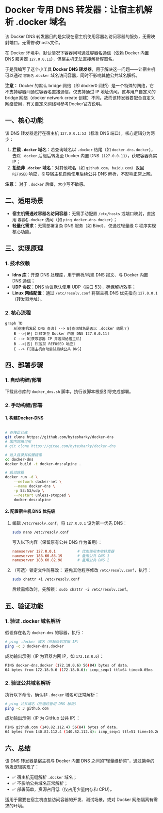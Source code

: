 # Docker 专用 DNS 转发器：让宿主机解析 .docker 域名

该 Docker DNS 转发器目的是实现在宿主机使用容器名访问容器的服务，无需映射端口，无需修改hosts文件。

在 Docker 环境中，默认情况下容器间可通过容器名通信（依赖 Docker 内置 DNS 服务器 `127.0.0.11`），但宿主机无法直接解析容器名。

于是我编写了这个小工具 **Docker DNS 转发器**，用于解决这一问题——让宿主机可以通过 `容器名.docker` 域名访问容器，同时不影响其他公共域名解析。

**注意：**
Docker 的默认 bridge 网络（即 docker0 网桥）是一个特殊的网络，它不支持容器间通过容器名直接通信，仅支持通过 IP 地址访问。这与用户自定义的 bridge 网络（docker network create 创建）不同，故而该转发器要配合自定义网络使用，有关自定义网络可参考Docker官方说明。

## 一、核心功能

该 DNS 转发器运行在宿主机 `127.0.0.1:53`（标准 DNS 端口），核心逻辑分为两步：

1. **拦截 `.docker` 域名**：若查询域名以 `.docker` 结尾（如 `docker-dns.docker`），去除 `.docker` 后缀后转发至 Docker 内置 DNS（`127.0.0.11`），获取容器真实 IP；
2. **拒绝非 `.docker` 域名**：对其他域名（如 `github.com`、`baidu.com`）返回 `REFUSED` 响应，引导宿主机自动使用后续公共 DNS 解析，不影响正常上网。

**注意：** 对于 `.docker` 后缀，大小写不敏感。

## 二、适用场景

- **宿主机需通过容器名访问容器**：无需手动配置 `/etc/hosts` 或端口映射，直接用 `容器名.docker` 访问（如 `ping docker-dns.docker`）；
- **轻量化需求**：无需部署复杂 DNS 服务（如 Bind），仅通过轻量级 C 程序实现核心功能。

## 三、实现原理

### 1. 技术依赖

- **ldns 库**：开源 DNS 处理库，用于解析/构建 DNS 报文、与 Docker 内置 DNS 通信；
- **UDP 协议**：DNS 协议默认使用 UDP（端口 53），确保解析效率；
- **Linux 网络配置**：通过 `/etc/resolv.conf` 将宿主机 DNS 优先指向 `127.0.0.1`（转发器地址）。

### 2. 核心流程

```mermaid
graph TD
    A[宿主机发起 DNS 查询] --> B{查询域名是否以 .docker 结尾？}
    B -->|是| C[转发至 Docker 内置 DNS 127.0.0.11]
    C --> D[获取容器 IP 并返回给宿主机]
    B -->|否| E[返回 REFUSED 响应]
    E --> F[宿主机自动尝试后续公共 DNS]
```

## 四、部署步骤

### 1. 自动构建/部署

下载此仓库的 `docker_dns.sh` 脚本，执行该脚本根据引导完成部署。

### 2. 手动构建/部署

#### 1. 构建Docker-DNS

```bash

# 克隆此仓库
git clone https://github.com/bytesharky/docker-dns
# 国内网络可用
# git clone https://gitee.com/bytesharky/docker-dns

# 进入目录并构建镜像
cd docker-dns
docker build -t docker-dns:alpine .

# 启动容器
docker run -d \
    --network docker-net \
    --name docker-dns \
    -p 53:53/udp \
    --restart unless-stopped \
    docker-dns:alpine

```

#### 2. 配置宿主机 DNS 优先级

1. 编辑 `/etc/resolv.conf`，将 `127.0.0.1` 设为第一优先 DNS：

   ```bash
   sudo nano /etc/resolv.conf
   ```

   写入以下内容（保留原有公共 DNS 作为备用）：

   ```conf
   nameserver 127.0.0.1          # 优先使用本地转发器
   nameserver 183.60.83.19       # 备用公共 DNS 1
   nameserver 183.60.82.98       # 备用公共 DNS 2
   ```

2. （可选）锁定文件防篡改：
   避免其他程序修改 `/etc/resolv.conf`，执行：

   ```bash
   sudo chattr +i /etc/resolv.conf
   ```

   后续需修改时，先解锁：`sudo chattr -i /etc/resolv.conf`。

## 五、验证功能

### 1. 验证 .docker 域名解析

假设存在名为 `docker-dns` 的容器，执行：

```bash
# ping .docker 域名（应解析到容器 IP）
ping -c 3 docker-dns.docker
```

成功输出示例（IP 为容器内网 IP，如 `172.18.0.6`）：

```bash
PING docker-dns.docker (172.18.0.6) 56(84) bytes of data.
64 bytes from 172.18.0.6 (172.18.0.6): icmp_seq=1 ttl=64 time=0.05ms
```

### 2. 验证公共域名解析

执行以下命令，确认非 `.docker` 域名可正常解析：

```bash
# ping 公共域名（应通过备用 DNS 解析）
ping -c 3 github.com
```

成功输出示例（IP 为 GitHub 公共 IP）：

```bash
PING github.com (140.82.112.4) 56(84) bytes of data.
64 bytes from 140.82.112.4 (140.82.112.4): icmp_seq=1 ttl=51 time=10.2ms
```

## 六、总结

该 DNS 转发器是宿主机与 Docker 内置 DNS 之间的“轻量级桥梁”，通过简单的转发逻辑实现了：

- ✅ 宿主机无缝解析 `.docker` 域名；
- ✅ 不影响公共域名正常解析；
- ✅ 部署简单，资源占用低（仅占用少量内存和 CPU）。

适用于需要在宿主机直接访问容器的开发、测试场景，或对 Docker 网络隔离有需求的环境。
